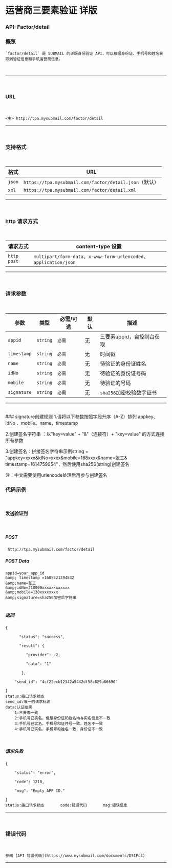 # 运营商三要素验证 详版
###  API: Factor/detail
### **概览**
	`factor/detail` 是 SUBMAIL 的详版身份验证 API，可以根据身份证、手机号和姓名获取到验证信息和手机运营商信息。
<br />

------

<br />

### **URL**

<br />

`<主> http://tpa.mysubmail.com/factor/detail`

------



<br />

### **支持格式**

<br />

| **格式** | **URL**                                                |
| -------- | ------------------------------------------------------ |
| `json`   | `https://tpa.mysubmail.com/factor/detail.json`（默认） |
| `xml`    | `https://tpa.mysubmail.com/factor/detail.xml`          |

------



<br />

### **http 请求方式**

<br />

| 请求方式    | content-type 设置                                            |
| ----------- | ------------------------------------------------------------ |
| `http post` | `multipart/form-data`、`x-www-form-urlencoded`、`application/json` |

------

<br />

### **请求参数**

<br />

| 参数        | 类型     | 必需/可选 | 默认 | 描述                      |
| ----------- | -------- | --------- | ---- | ------------------------- |
| `appid`     | `string` | `必需`    | 无   | 三要素appid，自控制台获取 |
| `timestamp` | `string` | `必需`    | 无   | 时间戳                    |
| `name`      | `string` | `必需`    | 无   | 待验证的身份证姓名        |
| `idNo`      | `string` | `必需`    | 无   | 待验证的身份证号码        |
| `mobile`    | `string` | `必需`    | 无   | 待验证的号码              |
| `signature` | `string` | `必需`    | 无   | `sha256`加密校验数字证书  |

------

 <br />
### signature创建规则
1.请将以下参数按照字段升序（A-Z）排列
   appkey、idNo 、mobile、name、timestamp

2.创建签名字符串 ：以"key=value"&nbsp;+&nbsp;"&amp;"（连接符）+&nbsp;"key=value"&nbsp;的方式连接所有参数

3.创建签名：拼接签名字符串示例string = "appkey=xxxx&amp;idNo=xxxx&amp;mobile=188xxxx&amp;name=张三&amp; timestamp=1614759954"，然后使用sha256(string)创建签名

注：中文需要使用urlencode处理后再参与创建签名

### **代码示例**

<br />

#### 发送验证到

<br />

##### POST

` http://tpa.mysubmail.com/factor/detail`	

##### POST Data
```
appid=your_app_id
&amp; timestamp =1605521294832
&amp;name=张三
&amp;idNo=310000xxxxxxxxxxxx
&amp;mobile=130xxxxxxxx
&amp;signature=sha256加密后字符串

```

##### <br />返回

```
{

      "status": "success",

      "result": {

         "provider": -2,

         "data": "1"

       },

	"send_id": "4cf22ecb12342a5442df58c829a86690"

}
status:接口请求状态
send_id:唯一的请求标识
data:认证结果 
    1:三要素一致 
	2:手机号已实名，但是身份证和姓名均与实名信息不一致 
	3:手机号已实名，手机号和证件号一致，姓名不一致 
	4:手机号已实名，手机号和姓名一致，身份证不一致
```

 

<br />

##### 请求失败

```
{

	"status": "error",

	"code": 1210,

	"msg": "Empty APP ID."

}
status:接口请求状态		code:错误代码		msg:错误信息
```

  

------

<br />

### **错误代码**

<br />


	参阅 [API 错误代码](https://www.mysubmail.com/documents/D5IFc4)



------
